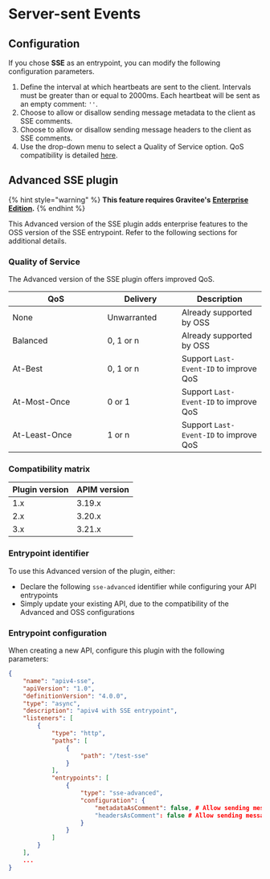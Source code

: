 # Server-sent Events

## Configuration

If you chose **SSE** as an entrypoint, you can modify the following configuration parameters.

1. Define the interval at which heartbeats are sent to the client. Intervals must be greater than or equal to 2000ms. Each heartbeat will be sent as an empty comment: `''`.
2. Choose to allow or disallow sending message metadata to the client as SSE comments.
3. Choose to allow or disallow sending message headers to the client as SSE comments.
4. Use the drop-down menu to select a Quality of Service option. QoS compatibility is detailed [here](../quality-of-service.md).

## Advanced SSE plugin

{% hint style="warning" %}
**This feature requires Gravitee's** [**Enterprise Edition**](../../overview/enterprise-edition.md)**.**
{% endhint %}

This Advanced version of the SSE plugin adds enterprise features to the OSS version of the SSE entrypoint. Refer to the following sections for additional details.

### Quality of Service <a href="#user-content-quality-of-service" id="user-content-quality-of-service"></a>

The Advanced version of the SSE plugin offers improved QoS.

<table><thead><tr><th width="172.99999999999997">QoS</th><th width="132">Delivery</th><th>Description</th></tr></thead><tbody><tr><td>None</td><td>Unwarranted</td><td>Already supported by OSS</td></tr><tr><td>Balanced</td><td>0, 1 or n</td><td>Already supported by OSS</td></tr><tr><td>At-Best</td><td>0, 1 or n</td><td>Support <code>Last-Event-ID</code> to improve QoS</td></tr><tr><td>At-Most-Once</td><td>0 or 1</td><td>Support <code>Last-Event-ID</code> to improve QoS</td></tr><tr><td>At-Least-Once</td><td>1 or n</td><td>Support <code>Last-Event-ID</code> to improve QoS</td></tr></tbody></table>

### Compatibility matrix

| Plugin version | APIM version |
| -------------- | ------------ |
| 1.x            | 3.19.x       |
| 2.x            | 3.20.x       |
| 3.x            | 3.21.x       |

### Entrypoint identifier <a href="#user-content-plugin-identifier" id="user-content-plugin-identifier"></a>

To use this Advanced version of the plugin, either:

* Declare the following `sse-advanced` identifier while configuring your API entrypoints
* Simply update your existing API, due to the compatibility of the Advanced and OSS configurations

### Entrypoint configuration <a href="#user-content-configuration" id="user-content-configuration"></a>

When creating a new API, configure this plugin with the following parameters:

```json
{
    "name": "apiv4-sse",
    "apiVersion": "1.0",
    "definitionVersion": "4.0.0",
    "type": "async",
    "description": "apiv4 with SSE entrypoint",
    "listeners": [
        {
            "type": "http",
            "paths": [
                {
                    "path": "/test-sse"
                }
            ],
            "entrypoints": [
                {
                    "type": "sse-advanced",
                    "configuration": {
                        "metadataAsComment": false, # Allow sending messages metadata to client as SSE comments. Each metadata will be sent as an extra line following ':key=value' format
                        "headersAsComment": false # Allow sending messages headers to client as SSE comments. Each header will be sent as an extra line following ':key=value' format
                    }
                }
            ]
        }
    ],
    ...
}
```
